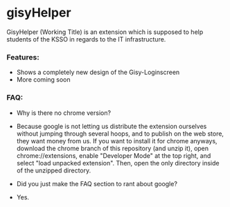 # gisyHelper
GisyHelper (Working Title) is an extension which is supposed to help students of the KSSO in regards to the IT infrastructure.

### Features:
- Shows a completely new design of the Gisy-Loginscreen
- More coming soon

### FAQ:
- Why is there no chrome version?
- Because google is not letting us distribute the extension ourselves without jumping through several hoops, and to publish on the web store, they want money from us. If you want to install it for chrome anyways, download the chrome branch of this repository (and unzip it), open chrome://extensions, enable "Developer Mode" at the top right, and select "load unpacked extension". Then, open the only directory inside of the unzipped directory.

- Did you just make the FAQ section to rant about google?
- Yes.
